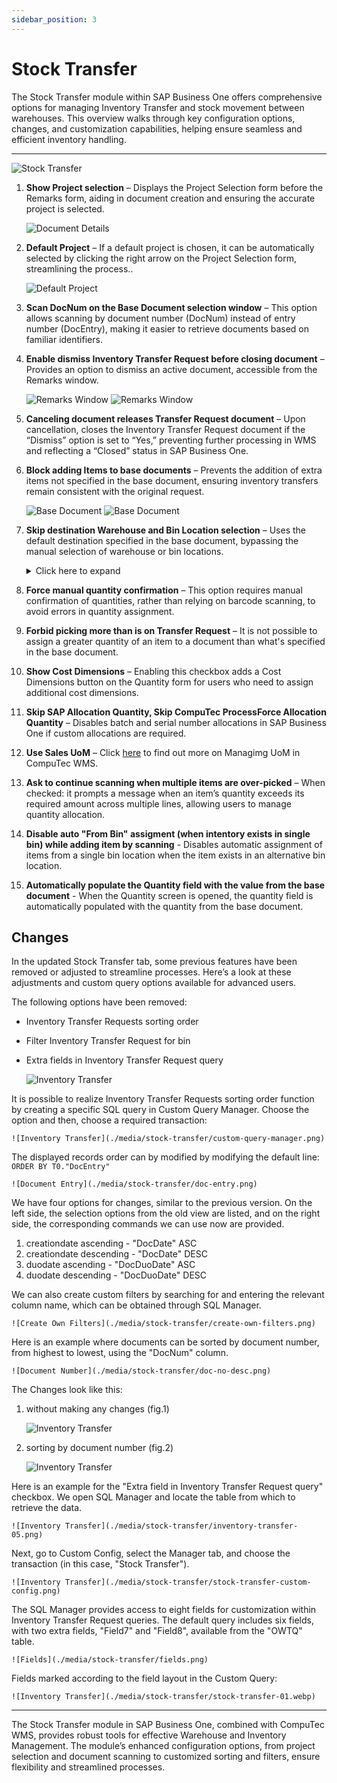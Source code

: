 ```yaml
---
sidebar_position: 3
---
```


# Stock Transfer

The Stock Transfer module within SAP Business One offers comprehensive options for managing Inventory Transfer and stock movement between warehouses. This overview walks through key configuration options, changes, and customization capabilities, helping ensure seamless and efficient inventory handling.

---

![Stock Transfer](./media/stock-transfer/stock-transfer.png)

1. **Show Project selection** – Displays the Project Selection form before the Remarks form, aiding in document creation and ensuring the accurate project is selected.

    ![Document Details](./media/stock-transfer/show-project-selection.png)

2. **Default Project** – If a default project is chosen, it can be automatically selected by clicking the right arrow on the Project Selection form, streamlining the process..

    ![Default Project](./media/stock-transfer/default-project-stock-transfer.png)

3. **Scan DocNum on the Base Document selection window** – This option allows scanning by document number (DocNum) instead of entry number (DocEntry), making it easier to retrieve documents based on familiar identifiers.

4. **Enable dismiss Inventory Transfer Request before closing document** – Provides an option to dismiss an active document, accessible from the Remarks window.

    ![Remarks Window](./media/stock-transfer/gr-remarks.png) ![Remarks Window](./media/stock-transfer/gr-remarks-01.png)

5. **Canceling document releases Transfer Request document** – Upon cancellation, closes the Inventory Transfer Request document if the “Dismiss” option is set to “Yes,” preventing further processing in WMS and reflecting a “Closed” status in SAP Business One.

6. **Block adding Items to base documents** – Prevents the addition of extra items not specified in the base document, ensuring inventory transfers remain consistent with the original request.

    ![Base Document](./media/stock-transfer/doc-details.png) ![Base Document](./media/stock-transfer/doc-details-01.png)

7. **Skip destination Warehouse and Bin Location selection** – Uses the default destination specified in the base document, bypassing the manual selection of warehouse or bin locations.
    <details>
    <summary>Click here to expand</summary>
    <div>
    **Before marked**

    ![Before Marked](./media/stock-transfer/before-marked.png) ![Before Marked](./media/stock-transfer/before-marked-01.png) ![Before Marked](./media/stock-transfer/before-marked-02.png) ![Before Marked](./media/stock-transfer/before-marked-03.png)

    **After marked**

    ![After Marked](./media/stock-transfer/stock-transfer-quantity.png) ![After Marked](./media/stock-transfer/before-marked-01.png) ![After Marked](./media/stock-transfer/before-marked-03.png)
    </div>
    </details>

8. **Force manual quantity confirmation** – This option requires manual confirmation of quantities, rather than relying on barcode scanning, to avoid errors in quantity assignment.

9. **Forbid picking more than is on Transfer Request** – It is not possible to assign a greater quantity of an item to a document than what's specified in the base document.

10. **Show Cost Dimensions** – Enabling this checkbox adds a Cost Dimensions button on the Quantity form for users who need to assign additional cost dimensions.

11. **Skip SAP Allocation Quantity, Skip CompuTec ProcessForce Allocation Quantity** – Disables batch and serial number allocations in SAP Business One if custom allocations are required.

12. **Use Sales UoM** – Click [here](../../../user-guide/managing-uom-in-computec-wms.md) to find out more on Managimg UoM in CompuTec WMS.

13. **Ask to continue scanning when multiple items are over-picked** – When checked: it prompts a message when an item’s quantity exceeds its required amount across multiple lines, allowing users to manage quantity allocation.

14. **Disable auto "From Bin" assigment (when intentory exists in single bin) while adding item by scanning** - Disables automatic assignment of items from a single bin location when the item exists in an alternative bin location.

15. **Automatically populate the Quantity field with the value from the base document** - When the Quantity screen is opened, the quantity field is automatically populated with the quantity from the base document.

## Changes

In the updated Stock Transfer tab, some previous features have been removed or adjusted to streamline processes. Here’s a look at these adjustments and custom query options available for advanced users.

The following options have been removed:

- Inventory Transfer Requests sorting order
- Filter Inventory Transfer Request for bin
- Extra fields in Inventory Transfer Request query

    ![Inventory Transfer](./media/stock-transfer/inventory-transfer.png)

It is possible to realize Inventory Transfer Requests sorting order function by creating a specific SQL query in Custom Query Manager. Choose the option and then, choose a required transaction:

    ![Inventory Transfer](./media/stock-transfer/custom-query-manager.png)
    
The displayed records order can by modified by modifying the default line: `ORDER BY T0."DocEntry"`

    ![Document Entry](./media/stock-transfer/doc-entry.png)

We have four options for changes, similar to the previous version. On the left side, the selection options from the old view are listed, and on the right side, the corresponding commands we can use now are provided.

1. creationdate ascending - "DocDate" ASC
2. creationdate descending - "DocDate" DESC
3. duodate ascending - "DocDuoDate" ASC
4. duodate descending - "DocDuoDate" DESC

We can also create custom filters by searching for and entering the relevant column name, which can be obtained through SQL Manager.

    ![Create Own Filters](./media/stock-transfer/create-own-filters.png)

Here is an example where documents can be sorted by document number, from highest to lowest, using the "DocNum" column.

    ![Document Number](./media/stock-transfer/doc-no-desc.png)

The Changes look like this:

1. without making any changes (fig.1)

    ![Inventory Transfer](./media/stock-transfer/inventory-transfer-ascending.png)

2. sorting by document number (fig.2)

    ![Inventory Transfer](./media/stock-transfer/inventory-transfer-descending.png)

Here is an example for the "Extra field in Inventory Transfer Request query" checkbox. We open SQL Manager and locate the table from which to retrieve the data.

    ![Inventory Transfer](./media/stock-transfer/inventory-transfer-05.png)

Next, go to Custom Config, select the Manager tab, and choose the transaction (in this case, "Stock Transfer").

    ![Inventory Transfer](./media/stock-transfer/stock-transfer-custom-config.png)

The SQL Manager provides access to eight fields for customization within Inventory Transfer Request queries. The default query includes six fields, with two extra fields, "Field7" and "Field8", available from the "OWTQ" table.

    ![Fields](./media/stock-transfer/fields.png)

Fields marked according to the field layout in the Custom Query:

    ![Inventory Transfer](./media/stock-transfer/stock-transfer-01.webp)

---
The Stock Transfer module in SAP Business One, combined with CompuTec WMS, provides robust tools for effective Warehouse and Inventory Management. The module’s enhanced configuration options, from project selection and document scanning to customized sorting and filters, ensure flexibility and streamlined processes.
